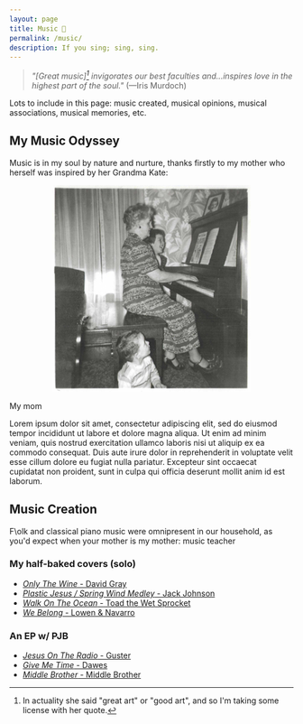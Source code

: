 ```yaml
---
layout: page
title: Music 🎼
permalink: /music/
description: If you sing; sing, sing.
---
```

> *"[Great music][^1] invigorates our best faculties and...inspires love in the highest part of the soul."* (—Iris Murdoch)

[^1]:In actuality she said "great art" or "good art", and so I'm taking some license with her quote.

Lots to include in this page: music created, musical opinions, musical associations, musical memories, etc.

## My Music Odyssey

Music is in my soul by nature and nurture, thanks firstly to my mother who herself was inspired by her Grandma Kate:

<center><img src="/assets/og/mom.gmabrennan.jpg" alt="phone" width="70%" height="70%"></center>

My mom 


Lorem ipsum dolor sit amet, consectetur adipiscing elit, sed do eiusmod tempor incididunt ut labore et dolore magna aliqua. Ut enim ad minim veniam, quis nostrud exercitation ullamco laboris nisi ut aliquip ex ea commodo consequat. Duis aute irure dolor in reprehenderit in voluptate velit esse cillum dolore eu fugiat nulla pariatur. Excepteur sint occaecat cupidatat non proident, sunt in culpa qui officia deserunt mollit anim id est laborum.

## Music Creation

F\olk and classical piano music were omnipresent in our household, as you'd expect when your mother is my mother: music teacher 


### My half-baked covers (solo)
- [*Only The Wine* - David Gray](/only-wine/)
- [*Plastic Jesus / Spring Wind Medley* - Jack Johnson](/plastic-jesus/)
- [*Walk On The Ocean* - Toad the Wet Sprocket](/walk-ocean/)
- [*We Belong* - Lowen & Navarro](/we-belong/)

### An EP w/ PJB
- [*Jesus On The Radio* - Guster](/jesus-radio/)
- [*Give Me Time* - Dawes](/give-me-time/)
- [*Middle Brother* - Middle Brother](/middle-brother/)